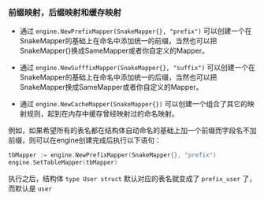 ### 前缀映射，后缀映射和缓存映射

* 通过 `engine.NewPrefixMapper(SnakeMapper{}, "prefix")` 可以创建一个在SnakeMapper的基础上在命名中添加统一的前缀，当然也可以把SnakeMapper{}换成SameMapper或者你自定义的Mapper。

* 通过 `engine.NewSufffixMapper(SnakeMapper{}, "suffix")` 可以创建一个在SnakeMapper的基础上在命名中添加统一的后缀，当然也可以把SnakeMapper换成SameMapper或者你自定义的Mapper。

* 通过 `engine.NewCacheMapper(SnakeMapper{})` 可以创建一个组合了其它的映射规则，起到在内存中缓存曾经映射过的命名映射。

例如，如果希望所有的表名都在结构体自动命名的基础上加一个前缀而字段名不加前缀，则可以在engine创建完成后执行以下语句：

```Go
tbMapper := engine.NewPrefixMapper(SnakeMapper{}, "prefix")
engine.SetTableMapper(tbMapper)
```

执行之后，结构体 `type User struct` 默认对应的表名就变成了 `prefix_user` 了，而默认是 `user`